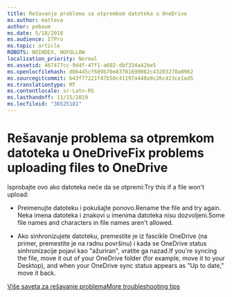 ```yaml
---
title: Rešavanje problema sa otpremkom datoteka u OneDrive
ms.author: matteva
author: pebaum
ms.date: 5/18/2018
ms.audience: ITPro
ms.topic: article
ROBOTS: NOINDEX, NOFOLLOW
localization_priority: Normal
ms.assetid: 467477cc-9d4f-47f1-a602-dbf334a42be5
ms.openlocfilehash: d06445cf609b70e83701699082c43203270a0962
ms.sourcegitcommit: b43f77221f47b50c41197a448a9c26c423ce1ad5
ms.translationtype: MT
ms.contentlocale: sr-Latn-RS
ms.lasthandoff: 11/15/2019
ms.locfileid: "36525181"
---
```

# <a name="fix-problems-uploading-files-to-onedrive"></a><span data-ttu-id="e82fa-102">Rešavanje problema sa otpremkom datoteka u OneDrive</span><span class="sxs-lookup"><span data-stu-id="e82fa-102">Fix problems uploading files to OneDrive</span></span>

<span data-ttu-id="e82fa-103">Isprobajte ovo ako datoteka neće da se otpremi:</span><span class="sxs-lookup"><span data-stu-id="e82fa-103">Try this if a file won't upload:</span></span>
  
- <span data-ttu-id="e82fa-104">Preimenujte datoteku i pokušajte ponovo.</span><span class="sxs-lookup"><span data-stu-id="e82fa-104">Rename the file and try again.</span></span> <span data-ttu-id="e82fa-105">Neka imena datoteka i znakovi u imenima datoteka nisu dozvoljeni.</span><span class="sxs-lookup"><span data-stu-id="e82fa-105">Some file names and characters in file names aren't allowed.</span></span> 
    
- <span data-ttu-id="e82fa-106">Ako sinhronizujete datoteku, premestite je iz fascikle OneDrive (na primer, premestite je na radnu površinu) i kada se OneDrive status sinhronizacije pojavi kao "ažuriran", vratite ga nazad.</span><span class="sxs-lookup"><span data-stu-id="e82fa-106">If you're syncing the file, move it out of your OneDrive folder (for example, move it to your Desktop), and when your OneDrive sync status appears as "Up to date," move it back.</span></span> 
    
[<span data-ttu-id="e82fa-107">Više saveta za rešavanje problema</span><span class="sxs-lookup"><span data-stu-id="e82fa-107">More troubleshooting tips</span></span>](https://go.microsoft.com/fwlink/?linkid=873155)
  

